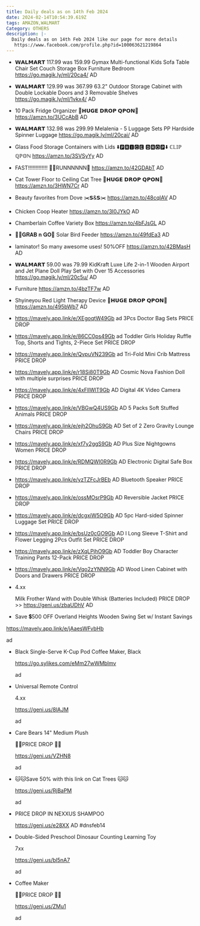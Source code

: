 ```yaml
---
title: Daily deals as on 14th Feb 2024
date: 2024-02-14T10:54:39.619Z
tags: AMAZON,WALMART
Category: OTHERS
description: |-
  Daily deals as on 14th Feb 2024 like our page for more details
   https://www.facebook.com/profile.php?id=100063621219864
---
```

* 𝗪𝗔𝗟𝗠𝗔𝗥𝗧 
  117.99 was  159.99
  Gymax Multi-functional Kids Sofa Table Chair Set Couch Storage Box Furniture Bedroom
  https://go.magik.ly/ml/20ca4/
  AD
* 𝗪𝗔𝗟𝗠𝗔𝗥𝗧 
  129.99 was 367.99
  63.2" Outdoor Storage Cabinet with Double Lockable Doors and 3 Removable Shelves
  https://go.magik.ly/ml/1vkx4/
  AD
* 10 Pack Fridge Organizer
  💸𝗛𝗨𝗚𝗘 𝗗𝗥𝗢𝗣 𝗤𝗣𝗢𝗡💸
  https://amzn.to/3UCcAbB
  AD
* 𝗪𝗔𝗟𝗠𝗔𝗥𝗧 
  132.98 was 299.99
  Melalenia - 5 Luggage Sets PP Hardside Spinner Luggage 
  https://go.magik.ly/ml/20cai/
  AD
* Glass Food Storage Containers with Lids
  ⬇️🅿🆁🅸🅲🅴 🅳🆁🅾🅿⬇️
  ℂ𝕃𝕀ℙ ℚℙ𝕆ℕ
  https://amzn.to/3SVSyYy
  AD
* FAST!!!!!!!!!!!!!
  🏃‍♀️RUNNNNNN🏃
  https://amzn.to/42GDAbT
  AD
* Cat Tower Floor to Ceiling Cat 
  Tree
  💸𝗛𝗨𝗚𝗘 𝗗𝗥𝗢𝗣 𝗤𝗣𝗢𝗡💸
  https://amzn.to/3HWN7Cr
  AD
* Beauty favorites from Dove
  ✂️𝗦&𝗦✂️
  https://amzn.to/48cqlAV
  AD
* Chicken Coop Heater
  https://amzn.to/3I0JYkO
  AD
* Chamberlain Coffee Variety Box 
  https://amzn.to/4bFJsGL
  AD
* 🏃‍♀️𝐆𝐑𝐀𝐁 𝐧 𝐆𝐎🏃
  Solar Bird Feeder 
  https://amzn.to/49fdEa3
  AD
* laminator! So many awesome uses!
  50%OFF
  https://amzn.to/42BMasH
  AD
* 𝗪𝗔𝗟𝗠𝗔𝗥𝗧 
  59.00 was 79.99
  KidKraft Luxe Life 2-in-1 Wooden Airport and Jet Plane Doll Play Set with Over 15 Accessories
   https://go.magik.ly/ml/20c5u/
  AD
* Furniture
  https://amzn.to/4bzTF7w
  AD
* Shyineyou Red Light Therapy Device
  💸𝗛𝗨𝗚𝗘 𝗗𝗥𝗢𝗣 𝗤𝗣𝗢𝗡💸
  https://amzn.to/495bWb7
  AD
* https://mavely.app.link/e/XEgoqtW49Gb   ad
  3Pcs Doctor Bag Sets
  PRICE DROP
* https://mavely.app.link/e/86CC0ps49Gb  ad
  Toddler Girls Holiday Ruffle Top, Shorts and Tights, 2-Piece Set
  PRICE DROP
* https://mavely.app.link/e/QvpuVN239Gb  ad
  Tri-Fold Mini Crib Mattress
  PRICE DROP
* https://mavely.app.link/e/r18Si80T9Gb  AD
  Cosmic Nova Fashion Doll with multiple surprises
  PRICE DROP
* https://mavely.app.link/e/4xFllWlT9Gb   AD
  Digital 4K Video Camera
  PRICE DROP
* https://mavely.app.link/e/VBGwQ4US9Gb   AD
  5 Packs Soft Stuffed Animals
  PRICE DROP
* https://mavely.app.link/e/ejh2OhuS9Gb   AD
  Set of 2 Zero Gravity Lounge Chairs
  PRICE DROP
* https://mavely.app.link/e/xf7y2ggS9Gb   AD
  Plus Size Nightgowns Women
  PRICE DROP
* https://mavely.app.link/e/RDMQWI0R9Gb   AD
  Electronic Digital Safe Box
  PRICE DROP
* https://mavely.app.link/e/yzTZFcJrBEb  AD
  Bluetooth Speaker 
  PRICE DROP
* https://mavely.app.link/e/ossMOsrP9Gb   AD
  Reversible Jacket
  PRICE DROP
* https://mavely.app.link/e/dcgxiW5O9Gb   AD
  5pc  Hard-sided Spinner Luggage Set
  PRICE DROP
* https://mavely.app.link/e/bsUz0cGO9Gb    AD
  l Long Sleeve T-Shirt and Flower Legging 2Pcs Outfit Set
  PRICE DROP
* https://mavely.app.link/e/zXqLPjhO9Gb   AD
  Toddler Boy Character Training Pants 12-Pack
  PRICE DROP
* https://mavely.app.link/e/Vqo2zYNN9Gb   AD
  Wood Linen Cabinet with Doors and Drawers 
  PRICE DROP
* 4﻿.xx

  Milk Frother Wand with Double Whisk (Batteries Included) PRICE DROP  >> https://geni.us/zbaUDhV AD
*   Save 💲500 OFF Overland Heights Wooden Swing Set w/ Instant Savings

  https://mavely.app.link/e/jAaesWFvbHb

  ad
* <!--StartFragment-->

  Black Single-Serve K-Cup Pod Coffee Maker, Black

  https://go.sylikes.com/eMm27wWMblmv

  ad

  <!--EndFragment-->
* <!--StartFragment-->

  Universal Remote Control

  4.xx

  https://geni.us/8lAJM

  ad

  <!--EndFragment-->
* <!--StartFragment-->

  Care Bears 14" Medium Plush

  🐚🍄PRICE DROP 🐚🍄

  https://geni.us/VZHN8

  ad

  <!--EndFragment-->
* 🐱🐱Save 50% with this link on Cat Trees 🐱🐱

  https://geni.us/RjBaPM

  ad
* <!--StartFragment-->

  PRICE DROP IN NEXXUS SHAMPOO

  https://geni.us/e28XX AD #dnsfeb14

  <!--EndFragment-->
* <!--StartFragment-->

  Double-Sided Preschool Dinosaur Counting Learning Toy

  7xx

  https://geni.us/bl5nA7

  ad

  <!--EndFragment-->
* <!--StartFragment-->

  Coffee Maker

  🐚🍄PRICE DROP 🐚🍄

  https://geni.us/ZMu1

  ad

  <!--EndFragment-->